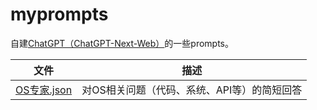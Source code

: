 # myprompts
自建[ChatGPT（ChatGPT-Next-Web）](https://github.com/Yidadaa/ChatGPT-Next-Web)的一些prompts。

|文件|描述|
|---|---|
|[OS专家.json](OS专家.json)|对OS相关问题（代码、系统、API等）的简短回答|
